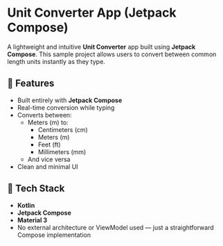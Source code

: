 # Unit Converter App (Jetpack Compose)

A lightweight and intuitive **Unit Converter** app built using **Jetpack Compose**. This sample project allows users to convert between common length units instantly as they type.

## 📱 Features

- Built entirely with **Jetpack Compose**
- Real-time conversion while typing
- Converts between:
  - Meters (m) to:
    - Centimeters (cm)
    - Meters (m)
    - Feet (ft)
    - Millimeters (mm)
  - And vice versa
- Clean and minimal UI

## 🚀 Tech Stack

- **Kotlin**
- **Jetpack Compose**
- **Material 3**
- No external architecture or ViewModel used — just a straightforward Compose implementation
